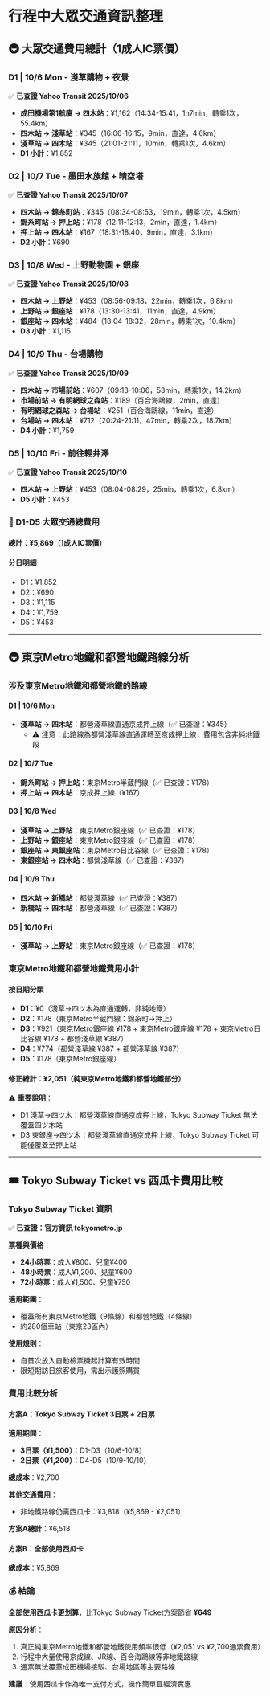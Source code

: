 # 行程中大眾交通資訊整理

## 🚇 大眾交通費用總計（1成人IC票價）

### D1 | 10/6 Mon - 淺草購物 + 夜景

✅ **已查證 Yahoo Transit 2025/10/06**

- **成田機場第1航廈 → 四木站**：¥1,162（14:34-15:41，1h7min，轉乘1次，55.4km）
- **四木站 → 淺草站**：¥345（16:06-16:15，9min，直達，4.6km）
- **淺草站 → 四木站**：¥345（21:01-21:11，10min，轉乘1次，4.6km）
- **D1 小計**：¥1,852

### D2 | 10/7 Tue - 墨田水族館 + 晴空塔

✅ **已查證 Yahoo Transit 2025/10/07**

- **四木站 → 錦糸町站**：¥345（08:34-08:53，19min，轉乘1次，4.5km）
- **錦糸町站 → 押上站**：¥178（12:11-12:13，2min，直達，1.4km）
- **押上站 → 四木站**：¥167（18:31-18:40，9min，直達，3.1km）
- **D2 小計**：¥690

### D3 | 10/8 Wed - 上野動物園 + 銀座

✅ **已查證 Yahoo Transit 2025/10/08**

- **四木站 → 上野站**：¥453（08:56-09:18，22min，轉乘1次，6.8km）
- **上野站 → 銀座站**：¥178（13:30-13:41，11min，直達，4.9km）
- **銀座站 → 四木站**：¥484（18:04-18:32，28min，轉乘1次，10.4km）
- **D3 小計**：¥1,115

### D4 | 10/9 Thu - 台場購物

✅ **已查證 Yahoo Transit 2025/10/09**

- **四木站 → 市場前站**：¥607（09:13-10:06，53min，轉乘1次，14.2km）
- **市場前站 → 有明網球之森站**：¥189（百合海鷗線，2min，直達）
- **有明網球之森站 → 台場站**：¥251（百合海鷗線，11min，直達）
- **台場站 → 四木站**：¥712（20:24-21:11，47min，轉乘2次，18.7km）
- **D4 小計**：¥1,759

### D5 | 10/10 Fri - 前往輕井澤

✅ **已查證 Yahoo Transit 2025/10/10**

- **四木站 → 上野站**：¥453（08:04-08:29，25min，轉乘1次，6.8km）
- **D5 小計**：¥453

### 🧮 D1-D5 大眾交通總費用

#### 總計：¥5,869（1成人IC票價）

#### 分日明細

- D1：¥1,852
- D2：¥690  
- D3：¥1,115
- D4：¥1,759
- D5：¥453

---

## 🚇 東京Metro地鐵和都營地鐵路線分析

### 涉及東京Metro地鐵和都營地鐵的路線

#### D1 | 10/6 Mon

- **淺草站 → 四木站**：都營淺草線直通京成押上線（✅ 已查證：¥345）
  - ⚠️ 注意：此路線為都營淺草線直通運轉至京成押上線，費用包含非純地鐵段

#### D2 | 10/7 Tue

- **錦糸町站 → 押上站**：東京Metro半蔵門線（✅ 已查證：¥178）
- **押上站 → 四木站**：京成押上線（¥167）

#### D3 | 10/8 Wed

- **淺草站 → 上野站**：東京Metro銀座線（✅ 已查證：¥178）
- **上野站 → 銀座站**：東京Metro銀座線（✅ 已查證：¥178）
- **銀座站 → 東銀座站**：東京Metro日比谷線（✅ 已查證：¥178）
- **東銀座站 → 四木站**：都營淺草線（✅ 已查證：¥387）

#### D4 | 10/9 Thu

- **四木站 → 新橋站**：都營淺草線（✅ 已查證：¥387）
- **新橋站 → 四木站**：都營淺草線（✅ 已查證：¥387）

#### D5 | 10/10 Fri

- **淺草站 → 上野站**：東京Metro銀座線（✅ 已查證：¥178）

### 東京Metro地鐵和都營地鐵費用小計

#### 按日期分類

- **D1**：¥0（淺草→四ツ木為直通運轉，非純地鐵）
- **D2**：¥178（東京Metro半蔵門線：錦糸町→押上）
- **D3**：¥921（東京Metro銀座線 ¥178 + 東京Metro銀座線 ¥178 + 東京Metro日比谷線 ¥178 + 都營淺草線 ¥387）
- **D4**：¥774（都營淺草線 ¥387 + 都營淺草線 ¥387）
- **D5**：¥178（東京Metro銀座線）

#### 修正總計：¥2,051（純東京Metro地鐵和都營地鐵部分）

⚠️ **重要說明**：

- D1 淺草→四ツ木：都營淺草線直通京成押上線，Tokyo Subway Ticket 無法覆蓋四ツ木站
- D3 東銀座→四ツ木：都營淺草線直通京成押上線，Tokyo Subway Ticket 可能僅覆蓋至押上站

---

## 🎟️ Tokyo Subway Ticket vs 西瓜卡費用比較

### Tokyo Subway Ticket 資訊

✅ **已查證：官方資訊 tokyometro.jp**

**票種與價格**：

- **24小時票**：成人¥800、兒童¥400
- **48小時票**：成人¥1,200、兒童¥600  
- **72小時票**：成人¥1,500、兒童¥750

**適用範圍**：

- 覆蓋所有東京Metro地鐵（9條線）和都營地鐵（4條線）
- 約280個車站（東京23區內）

**使用規則**：

- 自首次放入自動檢票機起計算有效時間
- 限短期訪日旅客使用，需出示護照購買

### 費用比較分析

#### 方案A：Tokyo Subway Ticket 3日票 + 2日票

**適用期間**：

- **3日票（¥1,500）**：D1-D3（10/6-10/8）
- **2日票（¥1,200）**：D4-D5（10/9-10/10）

**總成本**：¥2,700

**其他交通費用**：

- 非地鐵路線仍需西瓜卡：¥3,818（¥5,869 - ¥2,051）

**方案A總計**：¥6,518

#### 方案B：全部使用西瓜卡

**總成本**：¥5,869

### 💰 結論

**全部使用西瓜卡更划算**，比Tokyo Subway Ticket方案節省 **¥649**

**原因分析**：

1. 真正純東京Metro地鐵和都營地鐵使用頻率很低（¥2,051 vs ¥2,700通票費用）
2. 行程中大量使用京成線、JR線、百合海鷗線等非地鐵路線
3. 通票無法覆蓋成田機場接駁、台場地區等主要路線

**建議**：使用西瓜卡作為唯一支付方式，操作簡單且經濟實惠

<!-- 待驗證 -->
